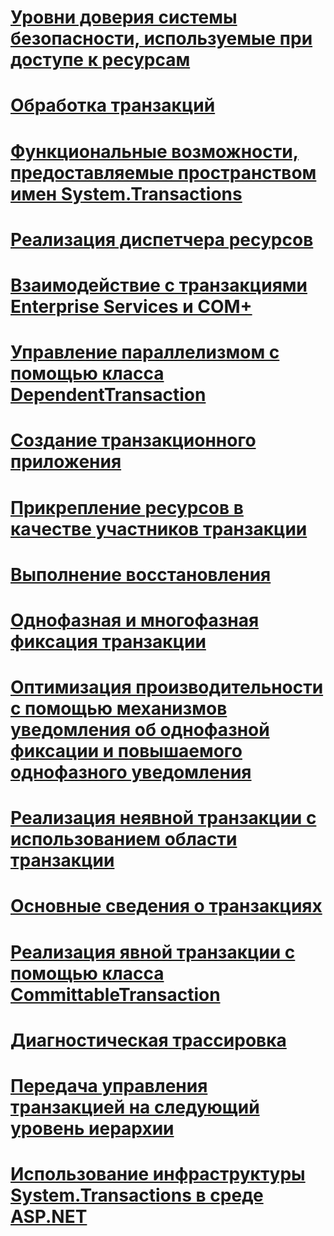 # [Уровни доверия системы безопасности, используемые при доступе к ресурсам ](security-trust-levels-in-accessing-resources.md)
# [Обработка транзакций ](index.md)
# [Функциональные возможности, предоставляемые пространством имен System.Transactions ](features-provided-by-system-transactions.md)
# [Реализация диспетчера ресурсов ](implementing-a-resource-manager.md)
# [Взаимодействие с транзакциями Enterprise Services и COM+ ](interoperability-with-enterprise-services-and-com-transactions.md)
# [Управление параллелизмом с помощью класса DependentTransaction ](managing-concurrency-with-dependenttransaction.md)
# [Создание транзакционного приложения ](writing-a-transactional-application.md)
# [Прикрепление ресурсов в качестве участников транзакции ](enlisting-resources-as-participants-in-a-transaction.md)
# [Выполнение восстановления ](performing-recovery.md)
# [Однофазная и многофазная фиксация транзакции ](committing-a-transaction-in-single-phase-and-multi-phase.md)
# [Оптимизация производительности с помощью механизмов уведомления об однофазной фиксации и повышаемого однофазного уведомления ](optimization-spc-and-promotable-spn.md)
# [Реализация неявной транзакции с использованием области транзакции ](implementing-an-implicit-transaction-using-transaction-scope.md)
# [Основные сведения о транзакциях ](transaction-fundamentals.md)
# [Реализация явной транзакции с помощью класса CommittableTransaction ](implementing-an-explicit-transaction-using-committabletransaction.md)
# [Диагностическая трассировка ](diagnostic-traces.md)
# [Передача управления транзакцией на следующий уровень иерархии ](transaction-management-escalation.md)
# [Использование инфраструктуры System.Transactions в среде ASP.NET](using-system-transactions-in-aspnet.md)
